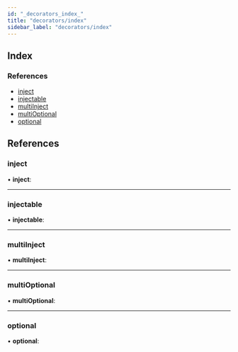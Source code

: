 ```yaml
---
id: "_decorators_index_"
title: "decorators/index"
sidebar_label: "decorators/index"
---
```


## Index

### References

* [inject](_decorators_index_.md#inject)
* [injectable](_decorators_index_.md#injectable)
* [multiInject](_decorators_index_.md#multiinject)
* [multiOptional](_decorators_index_.md#multioptional)
* [optional](_decorators_index_.md#optional)

## References

###  inject

• **inject**:

___

###  injectable

• **injectable**:

___

###  multiInject

• **multiInject**:

___

###  multiOptional

• **multiOptional**:

___

###  optional

• **optional**:
